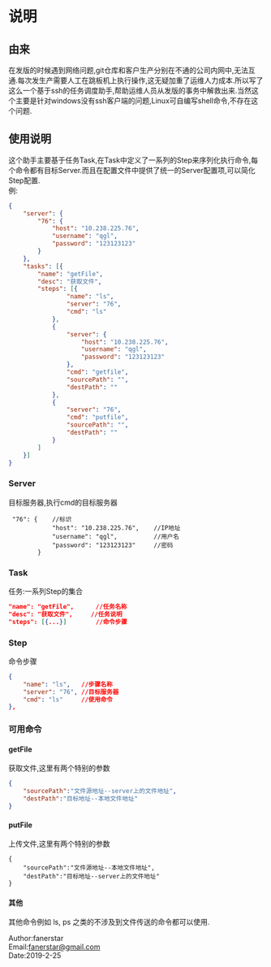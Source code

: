 # 说明  
## 由来  
在发版的时候遇到网络问题,git仓库和客户生产分别在不通的公司内网中,无法互通.每次发生产需要人工在跳板机上执行操作,这无疑加重了运维人力成本.所以写了这么一个基于ssh的任务调度助手,帮助运维人员从发版的事务中解救出来.当然这个主要是针对windows没有ssh客户端的问题,Linux可自编写shell命令,不存在这个问题.
## 使用说明  
这个助手主要基于任务Task,在Task中定义了一系列的Step来序列化执行命令,每个命令都有目标Server.而且在配置文件中提供了统一的Server配置项,可以简化Step配置.  
例:
```json
{
    "server": {
        "76": {
            "host": "10.238.225.76",
            "username": "qgl",
            "password": "123123123"
        }
    },
    "tasks": [{
        "name": "getFile",
        "desc": "获取文件",
        "steps": [{
                "name": "ls",
                "server": "76",
                "cmd": "ls"
            },
            {
                "server": {
                    "host": "10.238.225.76",
                    "username": "qgl",
                    "password": "123123123"
                },
                "cmd": "getfile",
                "sourcePath": "",
                "destPath": ""
            },
            {
                "server": "76",
                "cmd": "putfile",
                "sourcePath": "",
                "destPath": ""
            }
        ]
    }]
}
```
### Server
目标服务器,执行cmd的目标服务器
```
 "76": {    //标识
            "host": "10.238.225.76",    //IP地址
            "username": "qgl",          //用户名
            "password": "123123123"     //密码
        }
```
### Task
任务:一系列Step的集合
```json
"name": "getFile",      //任务名称
"desc": "获取文件",     //任务说明
"steps": [{...}]        //命令步骤
```
### Step
命令步骤
```json
{
    "name": "ls",   //步骤名称
    "server": "76", //目标服务器
    "cmd": "ls"     //使用命令
},
```
### 可用命令
#### getFile  
获取文件,这里有两个特别的参数
```json
{
    "sourcePath":"文件源地址--server上的文件地址",
    "destPath":"目标地址--本地文件地址"
}
```
#### putFile  
上传文件,这里有两个特别的参数
```josn
{
    "sourcePath":"文件源地址--本地文件地址",
    "destPath":"目标地址--server上的文件地址"
}
```
#### 其他  
其他命令例如 ls, ps 之类的不涉及到文件传送的命令都可以使用.

Author:fanerstar  
Email:fanerstar@gmail.com  
Date:2019-2-25  


